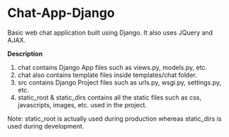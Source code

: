 # Chat-App-Django
Basic web chat application built using Django. It also uses JQuery and AJAX.

**Description**

1. chat contains Django App files such as views.py, models.py, etc.
2. chat also contains template files inside templates/chat folder. 
3. src contains Django Project files such as urls.py, wsgi.py, settings.py, etc.
4. static_root & static_dirs contains all the static files such as css, javascripts, images, etc. used in the project.

Note: static_root is actually used during production whereas static_dirs is used during development.
